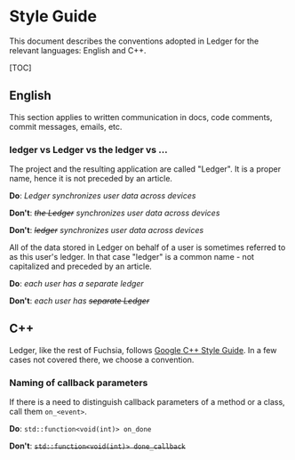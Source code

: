 # Style Guide

This document describes the conventions adopted in Ledger for the relevant
languages: English and C++.

[TOC]

## English

This section applies to written communication in docs, code comments, commit
messages, emails, etc.

### ledger vs Ledger vs the ledger vs ...

The project and the resulting application are called "Ledger". It is a proper
name, hence it is not preceded by an article.

**Do**: *Ledger synchronizes user data across devices*

**Don't**: *~~the Ledger~~ synchronizes user data across devices*

**Don't**: *~~ledger~~ synchronizes user data across devices*

All of the data stored in Ledger on behalf of a user is sometimes referred to as
this user's ledger. In that case "ledger" is a common name - not capitalized and
preceded by an article.

**Do**: *each user has a separate ledger*

**Don't**: *each user has ~~separate Ledger~~*

## C++

Ledger, like the rest of Fuchsia, follows [Google C++ Style Guide]. In a few
cases not covered there, we choose a convention.

### Naming of callback parameters

If there is a need to distinguish callback parameters of a method or a class,
call them `on_<event>`.

**Do**: `std::function<void(int)> on_done`

**Don't**: ~~`std::function<void(int)> done_callback`~~

[Google C++ Style Guide]: https://github.com/google/googletes://github.com/google/googletest

